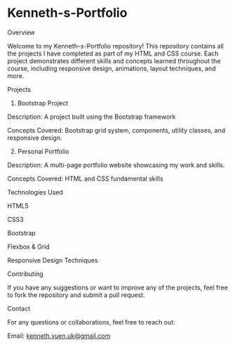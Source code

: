 # Kenneth-s-Portfolio

Overview

Welcome to my Kenneth-s-Portfolio repository! This repository contains all the projects I have completed as part of my HTML and CSS course. Each project demonstrates different skills and concepts learned throughout the course, including responsive design, animations, layout techniques, and more.

Projects

1. Bootstrap Project

Description: A project built using the Bootstrap framework 

Concepts Covered: Bootstrap grid system, components, utility classes, and responsive design.


2. Personal Portfolio

Description: A multi-page portfolio website showcasing my work and skills.

Concepts Covered: HTML and CSS fundamental skills

Technologies Used

HTML5

CSS3

Bootstrap

Flexbox & Grid

Responsive Design Techniques

Contributing

If you have any suggestions or want to improve any of the projects, feel free to fork the repository and submit a pull request.

Contact

For any questions or collaborations, feel free to reach out:

Email: kenneth.yuen.uk@gmail.com
